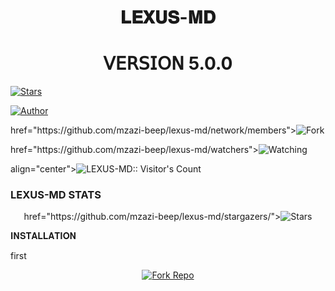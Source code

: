 <h1 align="center"> 𝐋𝐄𝐗𝐔𝐒-𝐌𝐃 </h1>
<h1 align="center"> 𝖵𝖤𝖱𝖲𝖨𝖮𝖭 5.0.0 </h1>

<p align="center">
  <a href="https://github.com/Mzazi-beep/Lexus-md">


<a
href="https://github.com/mzazi-beep/lexus-md/stargazers/"><img title="Stars" src="https://img.shields.io/github/stars/mzazi-beep/lexus-md?&style=social"></a>


</a>
</p>
<p align="left">
<a
href="https://github.com/mzazi-beep"><img title="Author" src="https://img.shields.io/badge/LEXUS-MD-green?style=for-the-badge&logo=whatsapp">
</a>
</p>
</a>
href="https://github.com/mzazi-beep/lexus-md/network/members"><img title="Fork" src="https://img.shields.io/github/forks/mzazi-beep/lexus-md?style=social">
</a>
</p>
</a>
href="https://github.com/mzazi-beep/lexus-md/watchers"><img title="Watching"<src="https://img.shields.io/github/watchers/mzazi-beem/lexus-md?label=Watching&style=social">
</a>
</p>
align="center"><img src="https://profile-counter.glitch.me/{mzazi-beep}/count.svg" alt="LEXUS-MD:: Visitor's Count" /></p>


<h3>
LEXUS-MD STATS</h3>

<p align="center">
<a>
href="https://github.com/mzazi-beep/lexus-md/stargazers/"><img title="Stars" src="https://img.shields.io/github/stars/mzazi-beem/lexus-md?color=lightgreen&style=flat-square"></a>




𝐈𝐍𝐒𝐓𝐀𝐋𝐋𝐀𝐓𝐈𝐎𝐍

first
    <br>
    <p align="center">
<a href='https://github.com/mzazi-beem/Lexus-md/fork' target="_blank"><img alt='Fork Repo' src='https://img.shields.io/badge/Fork Repo-100000?style=for-the-badge&logo=scan&logoColor=white&labelColor=lightblue&color=darkblack'/></a>
